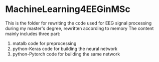 # MachineLearning4EEGinMSc
This is the folder for rewriting the code used for EEG signal processing during my master's degree, rewritten according to memory
The content mainly includes three part:
1. matalb code for preprocessing
2. python-Keras code for building the neural network
3. python-Pytorch code for building the same network
